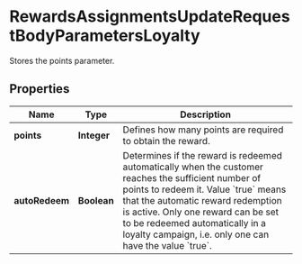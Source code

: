 

# RewardsAssignmentsUpdateRequestBodyParametersLoyalty

Stores the points parameter.

## Properties

| Name | Type | Description |
|------------ | ------------- | ------------- |
|**points** | **Integer** | Defines how many points are required to obtain the reward. |
|**autoRedeem** | **Boolean** | Determines if the reward is redeemed automatically when the customer reaches the sufficient number of points to redeem it. Value &#x60;true&#x60; means that the automatic reward redemption is active. Only one reward can be set to be redeemed automatically in a loyalty campaign, i.e. only one can have the value &#x60;true&#x60;. |



